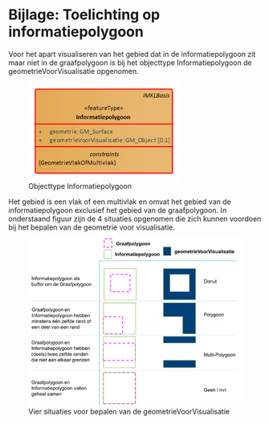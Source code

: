 Bijlage: Toelichting op informatiepolygoon
===========================================

Voor het apart visualiseren van het gebied dat in de informatiepolygoon zit maar
niet in de graafpolygoon is bij het objecttype Informatiepolygoon de
geometrieVoorVisualisatie opgenomen.

<!-- ![](docs/media/Bijlage3-1.png) -->
<figure id="afb_Informatiepolygoon">
    <img src="docs/media/Informatiepolygoon.png" alt="Informatiepolygoon">
    <figcaption>Objecttype Informatiepolygoon</figcaption>
</figure>

Het gebied is een vlak of een multivlak en omvat het gebied van de
informatiepolygoon exclusief het gebied van de graafpolygoon. In onderstaand
figuur zijn de 4 situaties opgenomen die zich kunnen voordoen bij het bepalen
van de geometrie voor visualisatie.

<!-- ![](docs/media/Bijlage3-2.png) -->
<figure id="afb_Bijlage3-2.png">
    <img src="docs/media/Bijlage3-2.png" alt="Afbeelding Bijlage3-2">
    <figcaption>Vier situaties voor bepalen van de geometrieVoorVisualisatie</figcaption>
</figure>